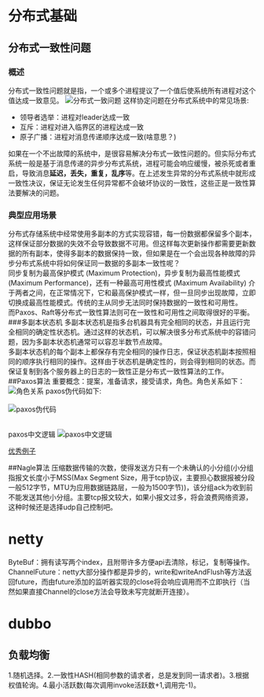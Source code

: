 # 分布式基础

## 分布式一致性问题

### 概述

分布式一致性问题就是指，一个或多个进程提议了一个值后使系统所有进程对这个值达成一致意见。
![分布式一致问题](https://pic3.zhimg.com/80/v2-fec5a5ee8ee501ffcec3c0a48ce60e12_720w.jpg)
这样协定问题在分布式系统中的常见场景:

* 领导者选举：进程对leader达成一致
* 互斥：进程对进入临界区的进程达成一致
* 原子广播：进程对消息传递顺序达成一致(啥意思？)

如果在一个不出故障的系统中，是很容易解决分布式一致性问题的。但实际分布式系统一般是基于消息传递的异步分布式系统，进程可能会响应缓慢，被杀死或者重启，导致消息**延迟，丢失，重复，乱序**等。在上述发生异常的分布式系统中就形成一致性决议，保证无论发生任何异常都不会破坏协议的一致性，这些正是一致性算法要解决的问题。

### 典型应用场景

分布式存储系统中经常使用多副本的方式实现容错，每一份数据都保留多个副本，这样保证部分数据的失效不会导致数据不可用。但这样每次更新操作都需要更新数据的所有副本，使得多副本的数据保持一致，但如果是在一个会出现各种故障的异步分布式系统中将如何保证同一数据的多副本一致性呢？  
同步复制为最高保护模式 (Maximum Protection)，异步复制为最高性能模式 (Maximum Performance)，还有一种最高可用性模式 (Maximum Availability) 介于两者之间，在正常情况下，它和最高保护模式一样，但一旦同步出现故障，立即切换成最高性能模式。传统的主从同步无法同时保持数据的一致性和可用性。  
而Paxos、Raft等分布式一致性算法则可在一致性和可用性之间取得很好的平衡。
###多副本状态机
多副本状态机是指多台机器具有完全相同的状态，并且运行完全相同的确定性状态机。通过这样的状态机，可以解决很多分布式系统中的容错问题，因为多副本状态机通常可以容忍半数节点故障。  
多副本状态机的每个副本上都保存有完全相同的操作日志，保证状态机副本按照相同的顺序执行相同的操作。这样由于状态机是确定性的，则会得到相同的状态。而保证复制到各个服务器上的日志的一致性正是分布式一致性算法的工作。
##Paxos算法
重要概念：提案，准备请求，接受请求，角色。角色关系如下：
![角色关系](https://img-blog.csdnimg.cn/20200524134207413.png?x-oss-process=image/watermark,type_ZmFuZ3poZW5naGVpdGk,shadow_10,text_aHR0cHM6Ly9ibG9nLmNzZG4ubmV0L2xpbjgxOTc0NzI2Mw==,size_16,color_FFFFFF,t_70)
paxos伪代码如下:</br>  
![paxos伪代码](https://pic2.zhimg.com/80/v2-8d4eaf5fdeb145e8bdf5e3bb1af408c9_720w.jpg)

</br>paxos中文逻辑
![paxos中文逻辑](https://upload-images.jianshu.io/upload_images/1752522-44c5a422f917bfc5.jpg?imageMogr2/auto-orient/strip%7CimageView2/2/w/1240)

[优秀例子](https://blog.csdn.net/cnh294141800/article/details/53768464)

##Nagle算法
压缩数据传输的次数，使得发送方只有一个未确认的小分组(小分组指报文长度小于MSS(Max Segment Size，用于tcp协议，主要担心数据报被分段一般512字节，MTU为应用数据链路层，一般为1500字节))，该分组ack为收到前不能发送其他小分组。主要tcp报文较大，如果小报文过多，将会浪费网络资源，这种时候还是选择udp自己控制吧。
# netty
ByteBuf：拥有读写两个index，且附带许多方便api去清除，标记，复制等操作。
ChannelFuture：netty大部分操作都是异步的，write和writeAndFlush等方法返回future，而由future添加的监听器实现的close将会响应调用而不立即执行（当然如果直接Channel的close方法会导致未写完就断开连接）。

# dubbo
## 负载均衡
1.随机选择。2.一致性HASH(相同参数的请求者，总是发到同一请求者)。3.根据权值轮询。4.最小活跃数(每次调用invoke活跃数+1,调用完-1)。

